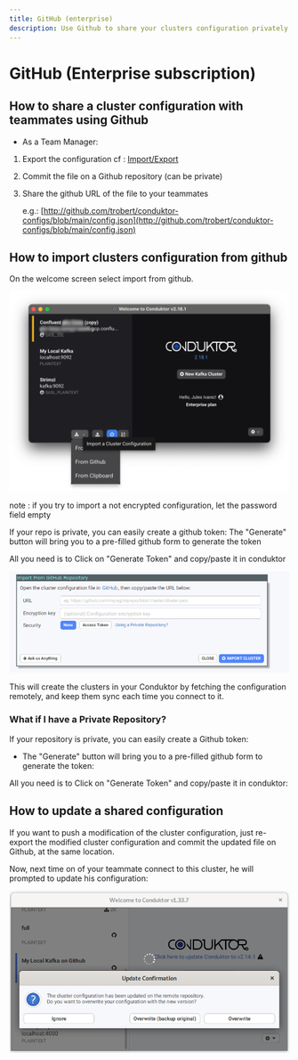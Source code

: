 ```yaml
---
title: GitHub (enterprise)
description: Use Github to share your clusters configuration privately among your team.
---
```


# GitHub (Enterprise subscription)

## How to share a cluster configuration with teammates using Github

- As a Team Manager:

1. Export the configuration cf : [Import/Export](./import-export.md)
2. Commit the file on a Github repository \(can be private\)
3. Share the github URL of the file to your teammates

   e.g.: [http://github.com/trobert/conduktor-configs/blob/main/config.json](http://github.com/trobert/conduktor-configs/blob/main/config.json)

## How to import clusters configuration from github

On the welcome screen select import from github.

![](../.gitbook/assets/config/import-export/blur-import.png)

note : if you try to import a not encrypted configuration, let the password field empty

If your repo is private, you can easily create a github token: The "Generate" button will bring you to a pre-filled github form to generate the token

All you need is to Click on "Generate Token" and copy/paste it in conduktor

![](../.gitbook/assets/config/import-export/github-mutli-import.png)

This will create the clusters in your Conduktor by fetching the configuration remotely, and keep them sync each time you connect to it.

### What if I have a Private Repository?

If your repository is private, you can easily create a Github token:

- The "Generate" button will bring you to a pre-filled github form to generate the token:

All you need is to Click on "Generate Token" and copy/paste it in conduktor:

## How to update a shared configuration

If you want to push a modification of the cluster configuration, just re-export the modified cluster configuration and commit the updated file on Github, at the same location.

Now, next time on of your teammate connect to this cluster, he will prompted to update his configuration:

![](../.gitbook/assets/image%20%2844%29.png)
